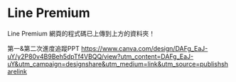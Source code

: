 # Line Premium

Line Premium 網頁的程式碼已上傳到上方的資料夾！

第一&第二次進度追蹤PPT
https://www.canva.com/design/DAFg_EaJ-uY/y2P80v4B9Beh5dpTf4VBQQ/view?utm_content=DAFg_EaJ-uY&utm_campaign=designshare&utm_medium=link&utm_source=publishsharelink
